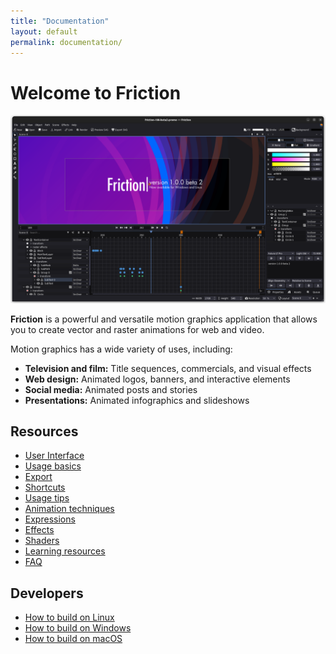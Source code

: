 ```yaml
---
title: "Documentation"
layout: default
permalink: documentation/
---
```


# Welcome to Friction

![Default interface](/assets/screenshots/100/friction-100b2-screenshot.png)

**Friction** is a powerful and versatile motion graphics application that allows you to create vector and raster animations for web and video.

Motion graphics has a wide variety of uses, including:

* **Television and film:** Title sequences, commercials, and visual effects
* **Web design:** Animated logos, banners, and interactive elements
* **Social media:** Animated posts and stories
* **Presentations:** Animated infographics and slideshows

## Resources

* [User Interface](userinterface.html)
* [Usage basics](usage.html)
* [Export](export.html)
* [Shortcuts](shortcuts.html)
* [Usage tips](tips.html)
* [Animation techniques](animation_techniques.html)
* [Expressions](expressions.html)
* [Effects](effects.html)
* [Shaders](shaders.html)
* [Learning resources](learning.html)
* [FAQ](faq.html)

## Developers

* [How to build on Linux](source-linux.html)
* [How to build on Windows](source-windows.html)
* [How to build on macOS](source-macos.html)
